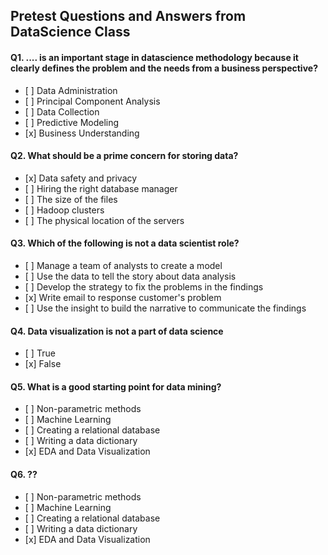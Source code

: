 ## Pretest Questions and Answers from DataScience Class

#### Q1. .... is an important stage in datascience methodology because it clearly defines the problem and the needs from a business perspective?

- \[ ] Data Administration
- \[ ] Principal Component Analysis
- \[ ] Data Collection
- \[ ] Predictive Modeling
- \[x] Business Understanding

#### Q2. What should be a prime concern for storing data?

- \[x] Data safety and privacy
- \[ ] Hiring the right database manager
- \[ ] The size of the files
- \[ ] Hadoop clusters
- \[ ] The physical location of the servers

#### Q3. Which of the following is not a data scientist role?

- \[ ] Manage a team of analysts to create a model
- \[ ] Use the data to tell the story about data analysis
- \[ ] Develop the strategy to fix the problems in the findings
- \[x] Write email to response customer's problem
- \[ ] Use the insight to build the narrative to communicate the findings

#### Q4. Data visualization is not a part of data science

- \[ ] True
- \[x] False

#### Q5. What is a good starting point for data mining?

- \[ ] Non-parametric methods
- \[ ] Machine Learning
- \[ ] Creating a relational database
- \[ ] Writing a data dictionary
- \[x] EDA and Data Visualization

#### Q6. ??

- \[ ] Non-parametric methods
- \[ ] Machine Learning
- \[ ] Creating a relational database
- \[ ] Writing a data dictionary
- \[x] EDA and Data Visualization
